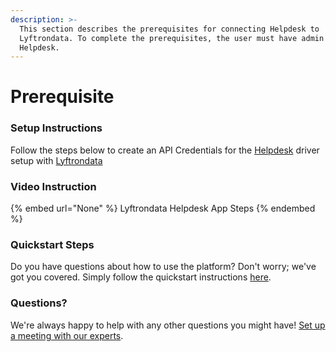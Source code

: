 ```yaml
---
description: >-
  This section describes the prerequisites for connecting Helpdesk to
  Lyftrondata. To complete the prerequisites, the user must have admin access to
  Helpdesk.
---
```


# Prerequisite

<mark style="color:blue;"></mark>

### Setup Instructions

Follow the steps below to create an API Credentials for the [Helpdesk](None) driver setup with [Lyftrondata](https://www.lyftrondata.com)

### Video Instruction

{% embed url="None" %}
Lyftrondata Helpdesk App Steps
{% endembed %}

### Quickstart Steps

Do you have questions about how to use the platform? Don't worry; we've got you covered. Simply follow the quickstart instructions [here](README.md).

### Questions? <a href="#questions" id="questions"></a>

We're always happy to help with any other questions you might have! [Set up a meeting with our experts](https://www.lyftrondata.com/book-a-meeting/).

